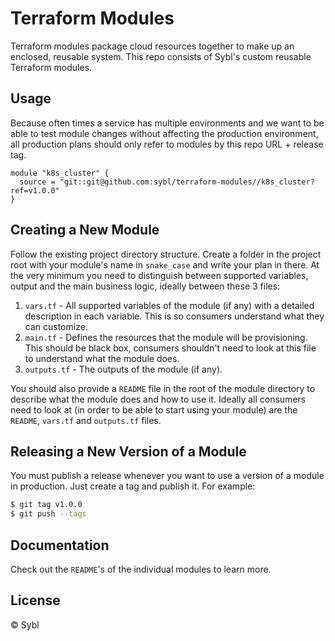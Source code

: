 # Terraform Modules

Terraform modules package cloud resources together to make up an enclosed, reusable system. This repo consists of Sybl's custom reusable Terraform modules.

## Usage

Because often times a service has multiple environments and we want to be able to test module changes without affecting the production environment, all production plans should only refer to modules by this repo URL + release tag.

```hcl
module "k8s_cluster" {
  source = "git::git@github.com:sybl/terraform-modules//k8s_cluster?ref=v1.0.0"
}
```

## Creating a New Module

Follow the existing project directory structure. Create a folder in the project root with your module's name in `snake_case` and write your plan in there. At the very minimum you need to distinguish between supported variables, output and the main business logic, ideally between these 3 files:

1. `vars.tf` - All supported variables of the module (if any) with a detailed description in each variable. This is so consumers understand what they can customize.
2. `main.tf` - Defines the resources that the module will be provisioning. This should be black box, consumers shouldn't need to look at this file to understand what the module does.
3. `outputs.tf` - The outputs of the module (if any).

You should also provide a `README` file in the root of the module directory to describe what the module does and how to use it. Ideally all consumers need to look at (in order to be able to start using your module) are the `README`, `vars.tf` and `outputs.tf` files.

## Releasing a New Version of a Module

You must publish a release whenever you want to use a version of a module in production. Just create a tag and publish it. For example:

```sh
$ git tag v1.0.0
$ git push --tags
```

## Documentation

Check out the `README`'s of the individual modules to learn more.

## License

© Sybl
